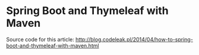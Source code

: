 Spring Boot and Thymeleaf with Maven
====================================

Source code for this article: http://blog.codeleak.pl/2014/04/how-to-spring-boot-and-thymeleaf-with-maven.html
